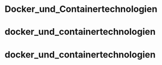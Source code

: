 # Docker_und_Containertechnologien
# docker_und_containertechnologien
# docker_und_containertechnologien
